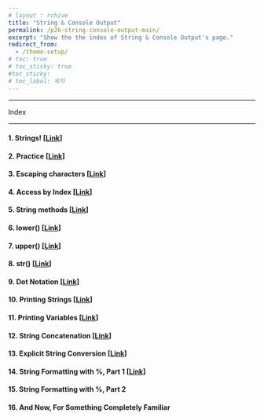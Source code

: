 ```yaml
---
# layout : rchive
title: "String & Console Output"
permalink: /p2k-string-console-output-main/
excerpt: "Show the the index of String & Console Output's page."
redirect_from:
  - /theme-setup/
# toc: true
# toc_sticky: true
#toc_sticky:
# toc_label: 목차
---
```


  
   
<hr style="border: solid 1px #dddddd ;">    
Index    
<hr style="border: solid 1px #dddddd ;">    

####  1. Strings! [[Link]({{site.baseurl}}/p2k-string-console-output-01/)]      
####  2. Practice [[Link]({{site.baseurl}}/p2k-string-console-output-02/)]      
####  3. Escaping characters [[Link]({{site.baseurl}}/p2k-string-console-output-03/)]      
####  4. Access by Index  [[Link]({{site.baseurl}}/p2k-string-console-output-04/)]      
####  5. String methods [[Link]({{site.baseurl}}/p2k-string-console-output-05/)]      
####  6. lower() [[Link]({{site.baseurl}}/p2k-string-console-output-06/)]      
####  7. upper() [[Link]({{site.baseurl}}/p2k-string-console-output-07/)]      
####  8. str()  [[Link]({{site.baseurl}}/p2k-string-console-output-08/)]      
####  9. Dot Notation  [[Link]({{site.baseurl}}/p2k-string-console-output-09/)]      
####  10. Printing Strings   [[Link]({{site.baseurl}}/p2k-string-console-output-10/)]      
####  11. Printing Variables    [[Link]({{site.baseurl}}/p2k-string-console-output-11/)]      
####  12. String Concatenation  [[Link]({{site.baseurl}}/p2k-string-console-output-12/)]      
####  13. Explicit String Conversion  [[Link]({{site.baseurl}}/p2k-string-console-output-13/)]      
####  14. String Formatting with %, Part 1   [[Link]({{site.baseurl}}/p2k-string-console-output-14/)]     
####  15. String Formatting with %, Part 2
####  16. And Now, For Something Completely Familiar
 